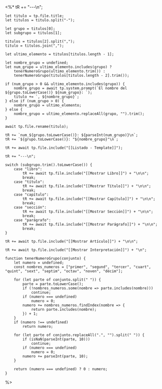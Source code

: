 <%*
	tR += "---\n";

	let titulo = tp.file.title;
	let titulos = titulo.split("-");
	
	let grupo = titulos[0];
	let subgrupo = titulos[1];

	titulos = titulos[2].split(",");
	titulo = titulos.join(",");

	let ultimo_elemento = titulos[titulos.length - 1];
	
	let nombre_grupo = undefined;
	let num_grupo = ultimo_elemento.includes(grupo) ? 
		tenerNumeroGrupo(ultimo_elemento.trim()) : 
		tenerNumeroGrupo(titulos[titulos.length - 2].trim());

	if (num_grupo > 0 && ultimo_elemento.includes(grupo)) {
		nombre_grupo = await tp.system.prompt(`El nombre del ${grupo.toLowerCase()} ${num_grupo}: `);
		titulo += `, ${nombre_grupo}`;
	} else if (num_grupo > 0) {
		nombre_grupo = ultimo_elemento;
	} else {
		nombre_grupo = ultimo_elemento.replaceAll(grupo, "").trim();
	}

	await tp.file.rename(titulo);

	tR += `num_${grupo.toLowerCase()}: ${parseInt(num_grupo)}\n`;
	tR += `${grupo.toLowerCase()}: "${nombre_grupo}"\n`;
	
	tR += await tp.file.include("[[Listado - Template]]");
	
	tR += "---\n";

	switch (subgrupo.trim().toLowerCase()) {
		case "libro":
			tR += await tp.file.include("[[Mostrar Libro]]") + "\n\n";
			break;
		case "título":
			tR += await tp.file.include("[[Mostrar Título]]") + "\n\n";
			break;
		case "capítulo":
			tR += await tp.file.include("[[Mostrar Capítulo]]") + "\n\n";
			break;
		case "sección":
			tR += await tp.file.include("[[Mostrar Sección]]") + "\n\n";
			break;
		case "parágrafo":
			tR += await tp.file.include("[[Mostrar Parágrafo]]") + "\n\n";
			break;
	}

	tR += await tp.file.include("[[Mostrar Artículo]]") + "\n\n";

	tR += await tp.file.include("[[Mostrar Interpretación]]") + "\n";

	function tenerNumeroGrupo(conjunto) {
		let numero = undefined;	
		const nombres_numeros = ["primer", "segund", "tercer", "cuart", "quint", "sext", "septim", "octav", "noven", "décim"];
	
		for (let parte of conjunto.split(" ")) {
			parte = parte.toLowerCase();
			if (!nombres_numeros.some(nombre => parte.includes(nombre)))
				continue;
			if (numero === undefined)
				numero = 0;
			numero += nombres_numeros.findIndex(nombre => {
				return parte.includes(nombre);
			}) + 1;
		}
		if (numero !== undefined) 
			return numero;

		for (let parte of conjunto.replaceAll(".", "").split(" ")) {
			if (isNaN(parseInt(parte, 10)))
				continue;
			if (numero === undefined)
				numero = 0;
			numero += parseInt(parte, 10);
		}
		
		return (numero === undefined) ? 0 : numero;
	}
%>